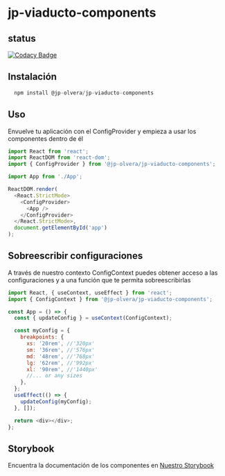 
# jp-viaducto-components

## status
[![Codacy Badge](https://app.codacy.com/project/badge/Grade/3d5e6929fd254dbab5d0b5e710333158)](https://www.codacy.com/gh/jp-olvera/jp-viaducto-components/dashboard?utm_source=github.com&utm_medium=referral&utm_content=jp-olvera/jp-viaducto-components&utm_campaign=Badge_Grade)

## Instalación

```js
  npm install @jp-olvera/jp-viaducto-components
```

## Uso

Envuelve tu aplicación con el ConfigProvider y empieza a usar los componentes dentro de él

```js
import React from 'react';
import ReactDOM from 'react-dom';
import { ConfigProvider } from '@jp-olvera/jp-viaducto-components';

import App from './App';

ReactDOM.render(
  <React.StrictMode>
    <ConfigProvider>
      <App />
    </ConfigProvider>
  </React.StrictMode>,
  document.getElementById('app')
);
```

## Sobreescribir configuraciones

A través de nuestro contexto ConfigContext puedes obtener acceso a las configuraciones y a una función que te permita sobreescribirlas

```js
import React, { useContext, useEffect } from 'react';
import { ConfigContext } from '@jp-olvera/jp-viaducto-components';

const App = () => {
  const { updateConfig } = useContext(ConfigContext);

  const myConfig = {
    breakpoints: {
      xs: '20rem', //'320px'
      sm: '36rem', //'576px'
      md: '48rem', //'768px'
      lg: '62rem', //'992px'
      xl: '90rem', //'1440px'
      //... or any sizes
    },
  };
  useEffect(() => {
    updateConfig(myConfig);
  }, []);

  return <div></div>;
};
```

## Storybook

Encuentra la documentación de los componentes en [Nuestro Storybook](https://jp-olvera.github.io/jp-viaducto-components/?path=/story/andamio-cells-anchor--default)
